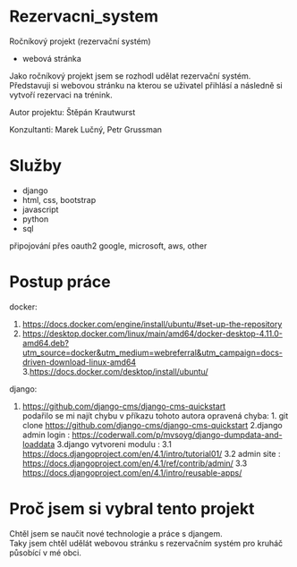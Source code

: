 # Rezervacni_system
 Ročníkový projekt (rezervační systém)
 
 - webová stránka
 
 Jako ročníkový projekt jsem se rozhodl udělat rezervační systém.\
 Představuji si webovou stránku na kterou se uživatel přihlásí a následně si vytvoří rezervaci na trénink.
 
 Autor projektu: Štěpán Krautwurst 
 
 Konzultanti: Marek Lučný, Petr Grussman
 
# Služby
- django
- html, css, bootstrap
- javascript
- python
- sql

připojování přes oauth2 google, microsoft, aws, other

# Postup práce
docker:
1. https://docs.docker.com/engine/install/ubuntu/#set-up-the-repository
2. https://desktop.docker.com/linux/main/amd64/docker-desktop-4.11.0-amd64.deb?utm_source=docker&utm_medium=webreferral&utm_campaign=docs-driven-download-linux-amd64
3.https://docs.docker.com/desktop/install/ubuntu/

django: 
1. https://github.com/django-cms/django-cms-quickstart \
podařilo se mi najít chybu v příkazu tohoto autora
opravená chyba: 1. git clone https://github.com/django-cms/django-cms-quickstart
2.django admin login : https://coderwall.com/p/mvsoyg/django-dumpdata-and-loaddata
3.django vytvoreni modulu : 3.1 https://docs.djangoproject.com/en/4.1/intro/tutorial01/
3.2 admin site : https://docs.djangoproject.com/en/4.1/ref/contrib/admin/
3.3 https://docs.djangoproject.com/en/4.1/intro/reusable-apps/

# Proč jsem si vybral tento projekt
Chtěl jsem se naučit nové technologie a práce s djangem.\
Taky jsem chtěl udělát webovou stránku s rezervačním systém pro kruháč působící v mé obci.


